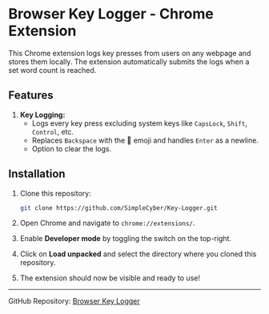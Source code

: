 # Browser Key Logger - Chrome Extension

This Chrome extension logs key presses from users on any webpage and stores them locally. The extension automatically submits the logs when a set word count is reached. 

## Features

1. **Key Logging:**
   - Logs every key press excluding system keys like `CapsLock`, `Shift`, `Control`, etc.
   - Replaces `Backspace` with the 🎃 emoji and handles `Enter` as a newline.
   - Option to clear the logs.

## Installation

1. Clone this repository:
   ```bash
   git clone https://github.com/SimpleCyber/Key-Logger.git
   ```

2. Open Chrome and navigate to `chrome://extensions/`.

3. Enable **Developer mode** by toggling the switch on the top-right.

4. Click on **Load unpacked** and select the directory where you cloned this repository.

5. The extension should now be visible and ready to use!

---

GitHub Repository: [Browser Key Logger](https://github.com/SimpleCyber/Key-Logger)
